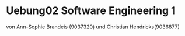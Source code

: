 # Uebung02 Software Engineering 1
von Ann-Sophie Brandeis (9037320) und Christian Hendricks(9036877)